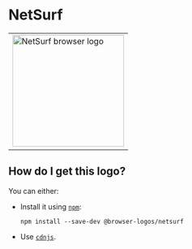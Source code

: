 # NetSurf

<table>
    <tr height=230>
        <td>
            <a href="https://github.com/alrra/browser-logos/tree/792160028ac93867aa96010b49b77085d351f518/src/netsurf">
                <img width=220 src="https://raw.githubusercontent.com/alrra/browser-logos/792160028ac93867aa96010b49b77085d351f518/src/netsurf/netsurf.svg?sanitize=true" alt="NetSurf browser logo">
            </a>
        </td>
    </tr>
</table>

## How do I get this logo?

You can either:

* Install it using [`npm`][npm]:

  `npm install --save-dev @browser-logos/netsurf`

* Use [`cdnjs`][cdnjs].

<!-- Link labels: -->

[cdnjs]: https://cdnjs.com/libraries/browser-logos
[npm]: https://www.npmjs.com/
